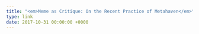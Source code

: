 ```yaml
---
title: "<em>Meme as Critique: On the Recent Practice of Metahaven</em>"
type: link
date: 2017-10-31 00:00:00 +0000
---
```

